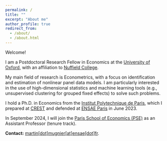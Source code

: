 ```yaml
---
permalink: /
title: ""
excerpt: "About me"
author_profile: true
redirect_from: 
  - /about/
  - /about.html
---
```


Welcome!

I am a Postdoctoral Research Fellow in Economics at the [University of Oxford](https://www.ox.ac.uk/), with an affiliation to [Nuffield College](https://www.nuffield.ox.ac.uk/).

My main field of research is Econometrics, with a focus on identification and estimation of nonlinear panel data models. I am particularly interested in the use of high-dimensional statistics and machine learning tools (e.g., unsupervised clustering for grouped fixed effects) to solve such problems. 

I hold a Ph.D. in Economics from the [Institut Polytechnique de Paris](https://www.ip-paris.fr/), which I prepared at [CREST](http://crest.science/) and defended at [ENSAE Paris](https://www.ensae.fr/) in June 2023.

In September 2024, I will join the <a href="https://www.parisschoolofeconomics.eu/en/about/">Paris School of Economics (PSE)</a> as an Assistant Professor (tenure track).

**Contact:** [martin[dot]mugnier[at]ensae[dot]fr](mailto:martin.mugnier@ensae.fr).
